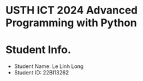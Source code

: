 USTH ICT 2024 Advanced Programming with Python
=====================================================

Student Info.
=========================

* Student Name: Le Linh Long
* Student ID: 22BI13262

